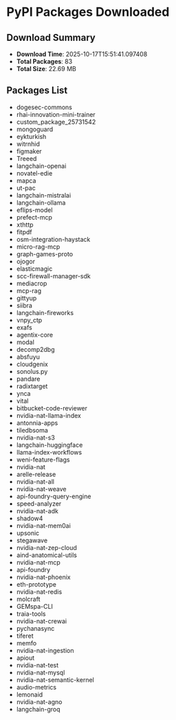 # PyPI Packages Downloaded

## Download Summary
- **Download Time**: 2025-10-17T15:51:41.097408
- **Total Packages**: 83
- **Total Size**: 22.69 MB

## Packages List
- dogesec-commons
- rhai-innovation-mini-trainer
- custom_package_25731542
- mongoguard
- eykturkish
- witrnhid
- figmaker
- Treeed
- langchain-openai
- novatel-edie
- mapca
- ut-pac
- langchain-mistralai
- langchain-ollama
- eflips-model
- prefect-mcp
- xthttp
- fitpdf
- osm-integration-haystack
- micro-rag-mcp
- graph-games-proto
- ojogor
- elasticmagic
- scc-firewall-manager-sdk
- mediacrop
- mcp-rag
- gittyup
- siibra
- langchain-fireworks
- vnpy_ctp
- exafs
- agentix-core
- modal
- decomp2dbg
- absfuyu
- cloudgenix
- sonolus.py
- pandare
- radixtarget
- ynca
- vital
- bitbucket-code-reviewer
- nvidia-nat-llama-index
- antonnia-apps
- tiledbsoma
- nvidia-nat-s3
- langchain-huggingface
- llama-index-workflows
- weni-feature-flags
- nvidia-nat
- arelle-release
- nvidia-nat-all
- nvidia-nat-weave
- api-foundry-query-engine
- speed-analyzer
- nvidia-nat-adk
- shadow4
- nvidia-nat-mem0ai
- upsonic
- stegawave
- nvidia-nat-zep-cloud
- aind-anatomical-utils
- nvidia-nat-mcp
- api-foundry
- nvidia-nat-phoenix
- eth-prototype
- nvidia-nat-redis
- molcraft
- GEMspa-CLI
- traia-tools
- nvidia-nat-crewai
- pychanasync
- tiferet
- memfo
- nvidia-nat-ingestion
- apiout
- nvidia-nat-test
- nvidia-nat-mysql
- nvidia-nat-semantic-kernel
- audio-metrics
- lemonaid
- nvidia-nat-agno
- langchain-groq
